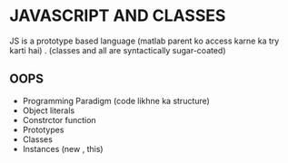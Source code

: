 # JAVASCRIPT AND CLASSES 

JS is a prototype based language (matlab parent ko access karne ka try karti hai) . 
(classes and all are syntactically sugar-coated)

## OOPS 

- Programming Paradigm (code likhne ka structure)
- Object literals 
- Constrctor function 
- Prototypes 
- Classes
- Instances (new , this)

